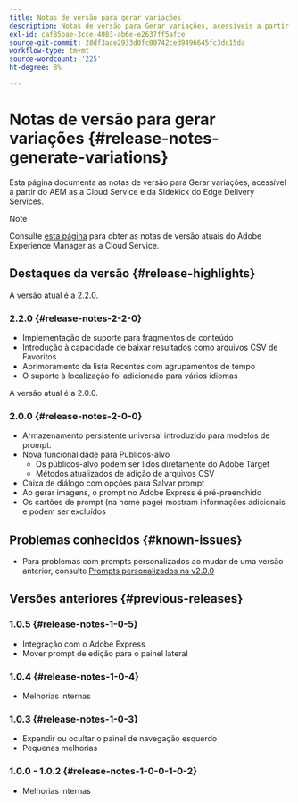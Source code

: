 ```yaml
---
title: Notas de versão para gerar variações
description: Notas de versão para Gerar variações, acessíveis a partir do AEM as a Cloud Service e da Sidekick dos Edge Delivery Services
exl-id: caf85bae-3cce-4083-ab6e-e2637ff5afce
source-git-commit: 28df3ace2933d0fc00742ced9496645fc3dc15da
workflow-type: tm+mt
source-wordcount: '225'
ht-degree: 8%

---
```


# Notas de versão para gerar variações {#release-notes-generate-variations}

Esta página documenta as notas de versão para Gerar variações, acessível a partir do AEM as a Cloud Service e da Sidekick do Edge Delivery Services.

>[!NOTE]
>
>Consulte [esta página](/help/release-notes/release-notes-cloud/release-notes-current.md) para obter as notas de versão atuais do Adobe Experience Manager as a Cloud Service.

## Destaques da versão {#release-highlights}

A versão atual é a 2.2.0.

### 2.2.0 {#release-notes-2-2-0}

* Implementação de suporte para fragmentos de conteúdo
* Introdução à capacidade de baixar resultados como arquivos CSV de Favoritos
* Aprimoramento da lista Recentes com agrupamentos de tempo
* O suporte à localização foi adicionado para vários idiomas

A versão atual é a 2.0.0.

### 2.0.0 {#release-notes-2-0-0}

* Armazenamento persistente universal introduzido para modelos de prompt.
* Nova funcionalidade para Públicos-alvo
   * Os públicos-alvo podem ser lidos diretamente do Adobe Target
   * Métodos atualizados de adição de arquivos CSV
* Caixa de diálogo com opções para Salvar prompt
* Ao gerar imagens, o prompt no Adobe Express é pré-preenchido
* Os cartões de prompt (na home page) mostram informações adicionais e podem ser excluídos

## Problemas conhecidos {#known-issues}

* Para problemas com prompts personalizados ao mudar de uma versão anterior, consulte [Prompts personalizados na v2.0.0](/help/generative-ai/generate-variations.md#custom-prompts-v200)

## Versões anteriores {#previous-releases}

### 1.0.5 {#release-notes-1-0-5}

* Integração com o Adobe Express
* Mover prompt de edição para o painel lateral

### 1.0.4 {#release-notes-1-0-4}

* Melhorias internas

### 1.0.3 {#release-notes-1-0-3}

* Expandir ou ocultar o painel de navegação esquerdo
* Pequenas melhorias

### 1.0.0 - 1.0.2 {#release-notes-1-0-0-1-0-2}

* Melhorias internas
